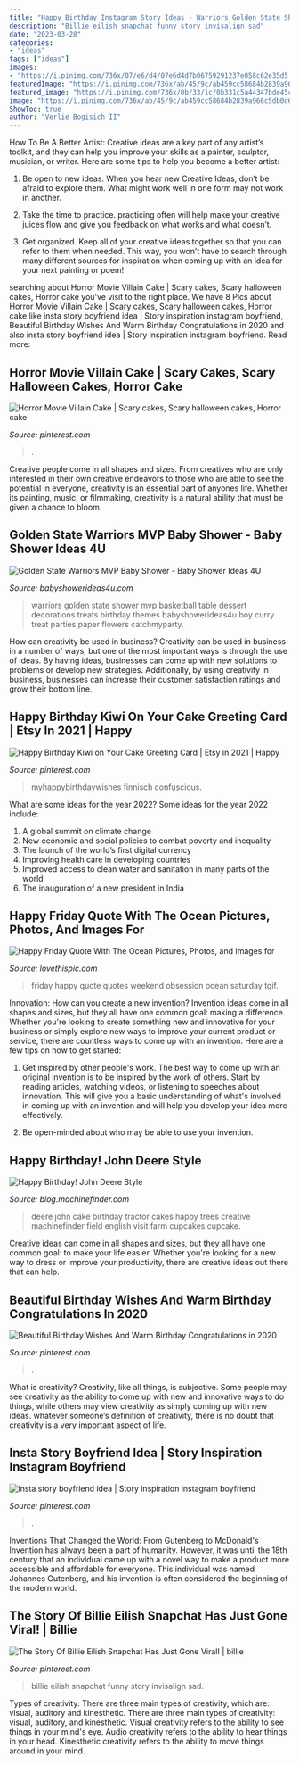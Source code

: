 ```yaml
---
title: "Happy Birthday Instagram Story Ideas - Warriors Golden State Shower Mvp Basketball Table Dessert Decorations Treats Birthday Themes Babyshowerideas4u Boy Curry Treat Parties Paper Flowers Catchmyparty"
description: "Billie eilish snapchat funny story invisalign sad"
date: "2023-03-28"
categories:
- "ideas"
tags: ["ideas"]
images:
- "https://i.pinimg.com/736x/07/e6/d4/07e6d4d7b06759291237e058c62e35d5.jpg"
featuredImage: "https://i.pinimg.com/736x/ab/45/9c/ab459cc58684b2839a966c5db0d60b72.jpg"
featured_image: "https://i.pinimg.com/736x/0b/33/1c/0b331c5a44347bde45c2a451901639bf--art-prints-quotes-funny-birthday-cards.jpg"
image: "https://i.pinimg.com/736x/ab/45/9c/ab459cc58684b2839a966c5db0d60b72.jpg"
ShowToc: true
author: "Verlie Bogisich II"
---
```



How To Be A Better Artist:
Creative ideas are a key part of any artist’s toolkit, and they can help you improve your skills as a painter, sculptor, musician, or writer. Here are some tips to help you become a better artist:
1. Be open to new ideas. When you hear new Creative Ideas, don’t be afraid to explore them. What might work well in one form may not work in another.

2. Take the time to practice. practicing often will help make your creative juices flow and give you feedback on what works and what doesn’t.

3. Get organized. Keep all of your creative ideas together so that you can refer to them when needed. This way, you won’t have to search through many different sources for inspiration when coming up with an idea for your next painting or poem!

	

		
searching about Horror Movie Villain Cake | Scary cakes, Scary halloween cakes, Horror cake you've visit to the right place. We have 8 Pics about Horror Movie Villain Cake | Scary cakes, Scary halloween cakes, Horror cake like insta story boyfriend idea | Story inspiration instagram boyfriend, Beautiful Birthday Wishes And Warm Birthday Congratulations in 2020 and also insta story boyfriend idea | Story inspiration instagram boyfriend. Read more:
		
    
## Horror Movie Villain Cake | Scary Cakes, Scary Halloween Cakes, Horror Cake

<img loading=lazy src="https://i.pinimg.com/736x/07/e6/d4/07e6d4d7b06759291237e058c62e35d5.jpg" onerror="this.onerror=null;this.src='https://tse1.mm.bing.net/th?id=OIP.1FYEr1HZ4_sO2IwV5hXs4gHaJ3&amp;pid=15.1';" alt="Horror Movie Villain Cake | Scary cakes, Scary halloween cakes, Horror cake">

_Source: pinterest.com_

>. 

	

Creative people come in all shapes and sizes. From creatives who are only interested in their own creative endeavors to those who are able to see the potential in everyone, creativity is an essential part of anyones life. Whether its painting, music, or filmmaking, creativity is a natural ability that must be given a chance to bloom.

    
## Golden State Warriors MVP Baby Shower - Baby Shower Ideas 4U

<img loading=lazy src="https://babyshowerideas4u.com/wp-content/uploads/2016/04/Golden-State-Warriors-MVP-Baby-Shower-Treat-Brownies.jpg" onerror="this.onerror=null;this.src='https://tse4.mm.bing.net/th?id=OIP.qRw89Hx0f4HTGkGfw8qTjAHaHa&amp;pid=15.1';" alt="Golden State Warriors MVP Baby Shower - Baby Shower Ideas 4U">

_Source: babyshowerideas4u.com_

>warriors golden state shower mvp basketball table dessert decorations treats birthday themes babyshowerideas4u boy curry treat parties paper flowers catchmyparty. 

	

How can creativity be used in business?
Creativity can be used in business in a number of ways, but one of the most important ways is through the use of ideas. By having ideas, businesses can come up with new solutions to problems or develop new strategies. Additionally, by using creativity in business, businesses can increase their customer satisfaction ratings and grow their bottom line.

    
## Happy Birthday Kiwi On Your Cake Greeting Card | Etsy In 2021 | Happy

<img loading=lazy src="https://i.pinimg.com/736x/0b/33/1c/0b331c5a44347bde45c2a451901639bf--art-prints-quotes-funny-birthday-cards.jpg" onerror="this.onerror=null;this.src='https://tse4.mm.bing.net/th?id=OIP.-f2NEspe6JWj0H1dx5OfyAHaLG&amp;pid=15.1';" alt="Happy Birthday Kiwi on Your Cake Greeting Card | Etsy in 2021 | Happy">

_Source: pinterest.com_

>myhappybirthdaywishes finnisch confuscious. 

	

What are some ideas for the year 2022?
Some ideas for the year 2022 include: 
1. A global summit on climate change 
2. New economic and social policies to combat poverty and inequality 
3. The launch of the world’s first digital currency 
4. Improving health care in developing countries 
5. Improved access to clean water and sanitation in many parts of the world 
6. The inauguration of a new president in India 

    
## Happy Friday Quote With The Ocean Pictures, Photos, And Images For

<img loading=lazy src="http://www.lovethispic.com/uploaded_images/219143-Happy-Friday-Quote-With-The-Ocean.jpg" onerror="this.onerror=null;this.src='https://tse2.mm.bing.net/th?id=OIP.agM1VOokg_CUM28QhqILYwHaLH&amp;pid=15.1';" alt="Happy Friday Quote With The Ocean Pictures, Photos, and Images for">

_Source: lovethispic.com_

>friday happy quote quotes weekend obsession ocean saturday tgif. 

	

Innovation: How can you create a new invention?
Invention ideas come in all shapes and sizes, but they all have one common goal: making a difference. Whether you're looking to create something new and innovative for your business or simply explore new ways to improve your current product or service, there are countless ways to come up with an invention. Here are a few tips on how to get started:
1. Get inspired by other people's work. The best way to come up with an original invention is to be inspired by the work of others. Start by reading articles, watching videos, or listening to speeches about innovation. This will give you a basic understanding of what's involved in coming up with an invention and will help you develop your idea more effectively.

2. Be open-minded about who may be able to use your invention.

    
## Happy Birthday! John Deere Style

<img loading=lazy src="https://blog.machinefinder.com/wp-content/uploads/2010/04/2529962667_ca9d911728_b.jpg" onerror="this.onerror=null;this.src='https://tse4.mm.bing.net/th?id=OIP.AysJ2IdVfTJ2eMizu6CagQHaFj&amp;pid=15.1';" alt="Happy Birthday! John Deere Style">

_Source: blog.machinefinder.com_

>deere john cake birthday tractor cakes happy trees creative machinefinder field english visit farm cupcakes cupcake. 

	

Creative ideas can come in all shapes and sizes, but they all have one common goal: to make your life easier. Whether you're looking for a new way to dress or improve your productivity, there are creative ideas out there that can help.

    
## Beautiful Birthday Wishes And Warm Birthday Congratulations In 2020

<img loading=lazy src="https://i.pinimg.com/736x/a9/dc/a0/a9dca071992ff94402e8c4d740b71e5f.jpg" onerror="this.onerror=null;this.src='https://tse1.mm.bing.net/th?id=OIP.dUvyjM8dh33iPu2keI0k4QAAAA&amp;pid=15.1';" alt="Beautiful Birthday Wishes And Warm Birthday Congratulations in 2020">

_Source: pinterest.com_

>. 

	

What is creativity?
Creativity, like all things, is subjective. Some people may see creativity as the ability to come up with new and innovative ways to do things, while others may view creativity as simply coming up with new ideas. whatever someone’s definition of creativity, there is no doubt that creativity is a very important aspect of life.

    
## Insta Story Boyfriend Idea | Story Inspiration Instagram Boyfriend

<img loading=lazy src="https://i.pinimg.com/736x/ab/45/9c/ab459cc58684b2839a966c5db0d60b72.jpg" onerror="this.onerror=null;this.src='https://tse3.mm.bing.net/th?id=OIP.U2NiUVHIfY-x4odsDNUMeQHaNL&amp;pid=15.1';" alt="insta story boyfriend idea | Story inspiration instagram boyfriend">

_Source: pinterest.com_

>. 

	

Inventions That Changed the World: From Gutenberg to McDonald's
Invention has always been a part of humanity. However, it was until the 18th century that an individual came up with a novel way to make a product more accessible and affordable for everyone. This individual was named Johannes Gutenberg, and his invention is often considered the beginning of the modern world.

    
## The Story Of Billie Eilish Snapchat Has Just Gone Viral! | Billie

<img loading=lazy src="https://i.pinimg.com/736x/02/cc/5e/02cc5e595b0708def7bda459767603a2.jpg" onerror="this.onerror=null;this.src='https://tse4.mm.bing.net/th?id=OIP.CKcw9Y1g120hHYbCbhSFZwHaNL&amp;pid=15.1';" alt="The Story Of Billie Eilish Snapchat Has Just Gone Viral! | billie">

_Source: pinterest.com_

>billie eilish snapchat funny story invisalign sad. 

	

Types of creativity: There are three main types of creativity, which are: visual, auditory and kinesthetic.
There are three main types of creativity: visual, auditory, and kinesthetic. Visual creativity refers to the ability to see things in your mind's eye. Audio creativity refers to the ability to hear things in your head. Kinesthetic creativity refers to the ability to move things around in your mind.

